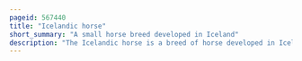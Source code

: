 ```yaml
---
pageid: 567440
title: "Icelandic horse"
short_summary: "A small horse breed developed in Iceland"
description: "The Icelandic horse is a breed of horse developed in Iceland. Although the horses are small, at times pony-sized, most registries for the Icelandic refer to it as a horse. Icelandic horses are long-lived and hardy. In their native country they have few diseases; Icelandic law prevents horses from being imported into the country and exported animals are not allowed to return. In Addition to the Gaits of Walk, Trot, and canter/gallop typical of other Horse Breeds, many Icelandic Horses can also do the Tölt and the flying Pace. The only Breed of Horse in Iceland they are also popular internationally and there are large Populations in Europe and North America. The Breed is still used for traditional sheep Herding Work in its native Country as well as Leisure Showing and Racing."
---
```


